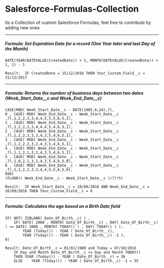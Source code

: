 # Salesforce-Formulas-Collection

Its a Collection of custom Salesforce Formulas, feel free to contribute by adding new ones


---
##### Formula: Set Expiration Date for a record (One Year later and last Day of the Month)
```
DATE(YEAR(DATEVALUE(CreatedDate)) + 1, MONTH(DATEVALUE(CreatedDate)) + 1, 1) - 1
```
```
Result:  IF CreatedDate = 15/12/2016 THEN Your_Custom_Field__c = 31/12/2017
```
---
##### Formula: Returns the number of business days between two dates (Week_Start_Date__c and Week_End_Date__c)
```
CASE(MOD( Week_Start_Date__c - DATE(1985,6,24),7),
0 , CASE( MOD( Week_End_Date__c - Week_Start_Date__c ,7),1,2,2,3,3,4,4,5,5,5,6,5,1),
1 , CASE( MOD( Week_End_Date__c - Week_Start_Date__c ,7),1,2,2,3,3,4,4,4,5,4,6,5,1),
2 , CASE( MOD( Week_End_Date__c - Week_Start_Date__c ,7),1,2,2,3,3,3,4,3,5,4,6,5,1),
3 , CASE( MOD( Week_End_Date__c - Week_Start_Date__c ,7),1,2,2,2,3,2,4,3,5,4,6,5,1),
4 , CASE( MOD( Week_End_Date__c - Week_Start_Date__c ,7),1,1,2,1,3,2,4,3,5,4,6,5,1),
5 , CASE( MOD( Week_End_Date__c - Week_Start_Date__c ,7),1,0,2,1,3,2,4,3,5,4,6,5,0),
6 , CASE( MOD( Week_End_Date__c - Week_Start_Date__c ,7),1,1,2,2,3,3,4,4,5,5,6,5,0),
999)
(FLOOR(( Week_End_Date__c - Week_Start_Date__c )/7)*5)
```
```
Result:  IF Week_Start_Date__c = 18/09/2016 AND Week_End_Date__c = 26/09/2016 THEN Your_Custom_Field__c = 6
```
---
##### Formula: Calculates the age based on a Birth Date field
```
IF( NOT( ISBLANK( Date_Of_Birth__c) ) ,
	IF( DATE( 2000 , MONTH( Date_Of_Birth__c) , DAY( Date_Of_Birth__c) ) <= DATE( 2000 , MONTH( TODAY() ) , DAY( TODAY() ) ),
		YEAR (Today()) - YEAR ( Date_Of_Birth__c),
		YEAR (Today()) - YEAR ( Date_Of_Birth__c) -1 ),
0)
```
```
Result: Date_Of_Birth__c = 01/01/1980 and Today = 07/10/2016  
	IF Day and Month Date_Of_Birth__c <= Day and Month TODAY()
	THEN YEAR (Today()) - YEAR ( Date_Of_Birth__c) = 36
	ELSE 	YEAR (Today()) - YEAR ( Date_Of_Birth__c) -1 = 35
```

